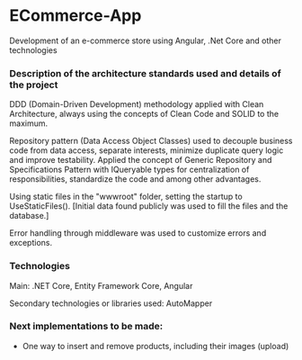 # ECommerce-App
Development of an e-commerce store using Angular, .Net Core and other technologies

### Description of the architecture standards used and details of the project

DDD (Domain-Driven Development) methodology applied with Clean Architecture, always using the concepts of Clean Code and SOLID to the maximum. 

Repository pattern (Data Access Object Classes) used to decouple business code from data access, separate interests, minimize duplicate query logic and improve testability. Applied the concept of Generic Repository and Specifications Pattern with IQueryable<T> types for centralization of responsibilities, standardize the code and among other advantages.

Using static files in the "wwwroot" folder, setting the startup to UseStaticFiles(). [Initial data found publicly was used to fill the files and the database.]

Error handling through middleware was used to customize errors and exceptions.

### Technologies

Main: .NET Core, Entity Framework Core, Angular

Secondary technologies or libraries used: AutoMapper

### Next implementations to be made:

- One way to insert and remove products, including their images (upload)

